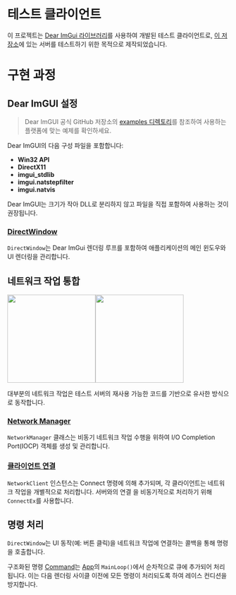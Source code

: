 # 테스트 클라이언트

이 프로젝트는 [Dear ImGui 라이브러리](https://github.com/ocornut/imgui)를 사용하여 개발된 테스트 클라이언트로, [이 저장소](https://github.com/soooooyoung/iocp-study)에 있는 서버를 테스트하기 위한 목적으로 제작되었습니다.

# 구현 과정

## Dear ImGUI 설정

> Dear ImGUI 공식 GitHub 저장소의 [examples 디렉토리](https://github.com/ocornut/imgui/tree/master/examples)를 참조하여 사용하는 플랫폼에 맞는 예제를 확인하세요.

Dear ImGUI의 다음 구성 파일을 포함합니다:

- **Win32 API**
- **DirectX11**
- **imgui_stdlib**
- **imgui.natstepfilter**
- **imgui.natvis**

Dear ImGUI는 크기가 작아 DLL로 분리하지 않고 파일을 직접 포함하여 사용하는 것이 권장됩니다.

### [DirectWindow](ImGuiSolution/DirectWindow.h)

`DirectWindow`는 Dear ImGui 렌더링 루프를 포함하여 애플리케이션의 메인 윈도우와 UI 렌더링을 관리합니다.

## 네트워크 작업 통합

<div style="display:flex">
<image src="images/brainfunction.jpg" width=200/>
<image src="images/advantage.jpg" width=200/>
</div>

대부분의 네트워크 작업은 테스트 서버의 재사용 가능한 코드를 기반으로 유사한 방식으로 동작합니다.

### [Network Manager](/ImGuiSolution/NetworkManager.h)

`NetworkManager` 클래스는 비동기 네트워크 작업 수행을 위하여 I/O Completion Port(IOCP) 객체를 생성 및 관리합니다.

### [클라이언트 연결](/ImGuiSolution/NetworkClient.h)

`NetworkClient` 인스턴스는 Connect 명령에 의해 추가되며, 각 클라이언트는 네트워크 작업을 개별적으로 처리합니다. 서버와의 연결 을 비동기적으로 처리하기 위해 `ConnectEx`를 사용합니다.

## 명령 처리

`DirectWindow`는 UI 동작(예: 버튼 클릭)을 네트워크 작업에 연결하는 콜백을 통해 명령을 호출합니다.

구조화된 명령 [Command](/ImGuiSolution/Command.h)는 [App](ImGuiSolution/App.h)의 `MainLoop()`에서 순차적으로 큐에 추가되어 처리됩니다. 이는 다음 렌더링 사이클 이전에 모든 명령이 처리되도록 하여 레이스 컨디션을 방지합니다.
